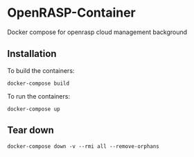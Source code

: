 # OpenRASP-Container
Docker compose for openrasp cloud management background

## Installation
To build the containers:
```
docker-compose build
```
To run the containers:
```
docker-compose up
```
## Tear down
```
docker-compose down -v --rmi all --remove-orphans
```

